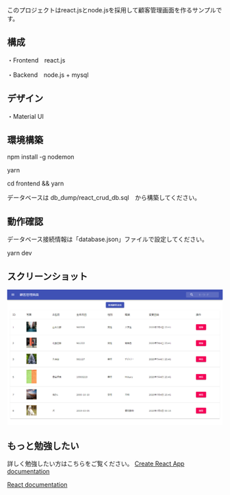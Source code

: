 このプロジェクトはreact.jsとnode.jsを採用して顧客管理画面を作るサンプルです。

## 構成

・Frontend　react.js

・Backend　node.js + mysql


## デザイン

・Material UI

## 環境構築

 npm install -g nodemon
 
 yarn
 
 cd frontend && yarn
 
 データベースは db_dump/react_crud_db.sql　から構築してください。


## 動作確認

データベース接続情報は「database.json」ファイルで設定してください。

yarn dev


## スクリーンショット

![スクリーンショット](react-crud-nodejs.png)

## もっと勉強したい

詳しく勉強したい方はこちらをご覧ください。
[Create React App documentation](https://facebook.github.io/create-react-app/docs/getting-started)

[React documentation](https://reactjs.org/)
